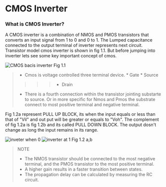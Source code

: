 # CMOS Inverter

### What is CMOS Inverter?

A CMOS inverter is a combination of NMOS and PMOS transistors that converts an input signal from 1 to 0 and 0 to 1.
The Lumped capacitance connected to the output terminal of inverter represents next circuit. Transistor model cmos inverter is shown in fig 1.1. But before jumping into inverter lets see some key important concept of cmos.

![CMOS bacis inverter](https://github.com/user-attachments/assets/2e4f4823-ab49-40e1-949a-6e09fd4c74c2) 
Fig 1.1

> * Cmos is voltage controlled three terminal device.
>        * Gate
>        * Source
> > > > * Drain
> * There is a fourth connection within the transistor jointing substarte to source. Or in more specific for Nmos and Pmos the substrate connect to most positive terminal and negative terminal.  

Fig 1.2a represent PULL UP BLOCK, its when the input equals or less than that of "Vil" and out put will be greater or equals to "Voh". The complement of fig 1.2a is fig 1.2b and its called PULL DOWN BLOCK. The output dosn't change as long the input remains in its range.   

![inveter when 0](https://github.com/user-attachments/assets/28f732ea-a049-4373-af36-b48016b818ce) ![inverter at 1](https://github.com/user-attachments/assets/8b95fb49-61f8-4d5c-98bc-3599026df8c6) Fig 1.2 a,b



> NOTE
>  * The NMOS transistor should be connected to the most negative terminal, and the PMOS transistor to the most positive terminal.
>  * A higher gain results in a faster transition between states.
>  * The propagation delay can be calculated by measuring the RC circuit.
